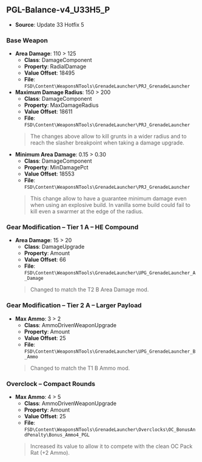 ## PGL-Balance-v4_U33H5_P
* **Source**: Update 33 Hotfix 5

### Base Weapon
* **Area Damage**: 110 > 125
  * **Class**: DamageComponent
  * **Property**: RadialDamage
  * **Value Offset**: 18495
  * **File**: `FSD\Content\WeaponsNTools\GrenadeLauncher\PRJ_GrenadeLauncher`
* **Maximum Damage Radius**: 150 > 200
  * **Class**: DamageComponent
  * **Property**: MaxDamageRadius
  * **Value Offset**: 18611
  * **File**: `FSD\Content\WeaponsNTools\GrenadeLauncher\PRJ_GrenadeLauncher`
  > The changes above allow to kill grunts in a wider radius and to reach the slasher breakpoint when taking a damage upgrade.
* **Minimum Area Damage**: 0.15 > 0.30
  * **Class**: DamageComponent
  * **Property**: MinDamagePct
  * **Value Offset**: 18553
  * **File**: `FSD\Content\WeaponsNTools\GrenadeLauncher\PRJ_GrenadeLauncher`
  > This change allow to have a guarantee minimum damage even when using an explosive build. In vanilla some build could fail to kill even a swarmer at the edge of the radius.

### Gear Modification – Tier 1 A – HE Compound
* **Area Damage**: 15 > 20
  * **Class**: DamageUpgrade
  * **Property**: Amount
  * **Value Offset**: 66
  * **File**: `FSD\Content\WeaponsNTools\GrenadeLauncher\UPG_GrenadeLauncher_A_Damage`
  > Changed to match the T2 B Area Damage mod.

### Gear Modification – Tier 2 A – Larger Payload
* **Max Ammo**: 3 > 2
  * **Class**: AmmoDrivenWeaponUpgrade
  * **Property**: Amount
  * **Value Offset**: 25
  * **File**: `FSD\Content\WeaponsNTools\GrenadeLauncher\UPG_GrenadeLauncher_B_Ammo`
  > Changed to match the T1 B Ammo mod.

### Overclock – Compact Rounds
* **Max Ammo**: 4 > 5
  * **Class**: AmmoDrivenWeaponUpgrade
  * **Property**: Amount
  * **Value Offset**: 25
  * **File**: `FSD\Content\WeaponsNTools\GrenadeLauncher\Overclocks\OC_BonusAndPenalty\Bonus_Ammo4_PGL`
  > Increased its value to allow it to compete with the clean OC Pack Rat (+2 Ammo).
